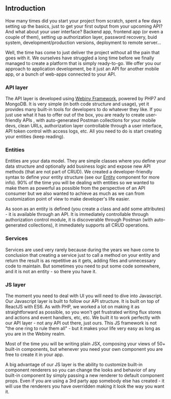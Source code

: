## Introduction

How many times did you start your project from scratch, spent a few days setting up the basics, just to get your first output from your upcoming API? And what about your user interface? Backend app, frontend app \(or even a couple of them\), setting up authorization layer, password recovery, buid system, development\/production versions, deployment to remote server...

Well, the time has come to just deliver the project without all the pain that goes with it. We ourselves have struggled a long time before we finally managed to create a platform that is simply ready-to-go. We offer you our approach to application development, be it just an API for another mobile app, or a bunch of web-apps connected to your API.

### API layer

The API layer is developed using [Webiny Framework](https://github.com/Webiny/Framework), powered by PHP7 and MongoDB. It is very simple \(in both code structure and usage\), yet it provides many built-in tools for developers to do whatever they like. If you just use what it has to offer out of the box, you are ready to create user-friendly APIs , with auto-generated Postman collections for your mobile devs, clean URLs, authorization layer controllable through a user interface, API token control with access logs, etc. All you need to do is start creating your entities \(keep reading\).

### Entities

Entities are your data model. They are simple classes where you define your data structure and optionally add business logic and expose new API methods \(that are not part of CRUD\). We created a developer-friendly syntax to define your entity structure \(see our [Entity](http://github.com/Webiny/Entity) component for more info\). 90% of the time you will be dealing with entities so we wanted to make them as powerful as possible from the perspective of an API consumer but we also wanted to achieve as much as we can from customization point of view to make developer's life easier.

As soon as an entity is defined \(you create a class and add some attributes\) - it is available through an API. It is immediately controllable through authorization control module, it is discoverable through Postman \(with auto-generated collections\), it immediately supports all CRUD operations.

### Services

Services are used very rarely because during the years we have come to conclusion that creating a service just to call a method on your entity and return the result is as repetitive as it gets, adding files and unnecessary code to maintain. But sometimes you need to put some code somewhere, and it is not an entity - so there you have it.

### JS layer

The moment you need to deal with UI you will need to dive into Javascript. Our Javascript layer is built to follow our API structure. It is built on top of ReactJS with ES6. As with PHP, we worked a lot on making it as straightforward as possible, so you won't get frustrated writing flux stores and actions and event handlers, etc, etc. We built it to work perfectly with our API layer - not any API out there, just ours. This JS framework is not "the one ring to rule them all" - but it makes your life very easy as long as you are in the Webiny realm.

Most of the time you will be writing plain JSX, composing your views of 50+ built-in components, but whenever you need your own component you are free to create it in your app.

A big advantage of our JS layer is the ability to customize built-in component renderers so you can change the looks and behavior of any built-in component by simply passing a new renderer to default component props. Even if you are using a 3rd party app somebody else has created - it will use the renderers you have overridden making it look the way you want it.






